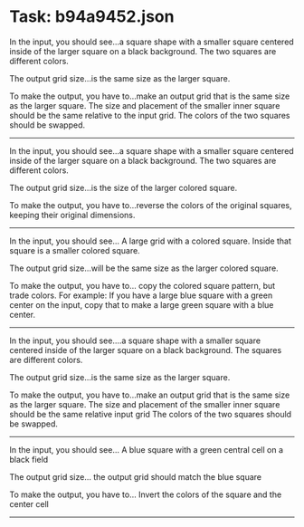 # Task: b94a9452.json

In the input, you should see...a square shape with a smaller square centered inside of the larger square on a black background. The two squares are different colors.

The output grid size...is the same size as the larger square.

To make the output, you have to...make an output grid that is the same size as the larger square. The size and placement of the smaller inner square should be the same relative to the input grid. The colors of the two squares should be swapped.

---

In the input, you should see...a square shape with a smaller square centered inside of the larger square on a black background. The two squares are different colors.

The output grid size...is the size of the larger colored square.

To make the output, you have to...reverse the colors of the original squares, keeping their original dimensions.

---

In the input, you should see... A large grid with a colored square. Inside that square is a smaller colored square.

The output grid size...will be the same size as the larger colored square.

To make the output, you have to... copy the colored square pattern, but trade colors. For example: If you have a large blue square with a green center on the input, copy that to make a large green square with a blue center.

---

In the input, you should see....a square shape with a smaller square centered inside of the larger square on a black background. The squares are different colors.

The output grid size...is the same size as the larger square.

To make the output, you have to...make an output grid that is the same size as the larger square. The size and placement of the smaller inner square should be the same relative input grid The colors of the two squares should be swapped.

---

In the input, you should see... A blue square with a green central cell on a black field

The output grid size...  the output grid should match the blue square

To make the output, you have to... Invert the colors of the square and the center cell

---

